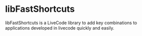 # libFastShortcuts
libFastShortcuts is a LiveCode library to add key combinations to applications developed in livecode quickly and easily.
